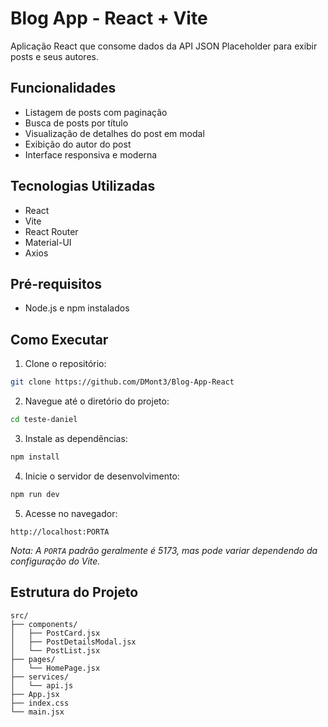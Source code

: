 # Blog App - React + Vite

Aplicação React que consome dados da API JSON Placeholder para exibir posts e seus autores.

## Funcionalidades

- Listagem de posts com paginação
- Busca de posts por título
- Visualização de detalhes do post em modal
- Exibição do autor do post
- Interface responsiva e moderna

## Tecnologias Utilizadas

- React
- Vite
- React Router
- Material-UI
- Axios

## Pré-requisitos

- Node.js e npm instalados

## Como Executar

1. Clone o repositório:
```bash
git clone https://github.com/DMont3/Blog-App-React
```

2. Navegue até o diretório do projeto:
```bash
cd teste-daniel
```

3. Instale as dependências:
```bash
npm install
```

4. Inicie o servidor de desenvolvimento:
```bash
npm run dev
```

5. Acesse no navegador:
```
http://localhost:PORTA
```
   *Nota: A `PORTA` padrão geralmente é 5173, mas pode variar dependendo da configuração do Vite.*

## Estrutura do Projeto

```
src/
├── components/
│   ├── PostCard.jsx
│   ├── PostDetailsModal.jsx
│   └── PostList.jsx
├── pages/
│   └── HomePage.jsx
├── services/
│   └── api.js
├── App.jsx
├── index.css
└── main.jsx
```
